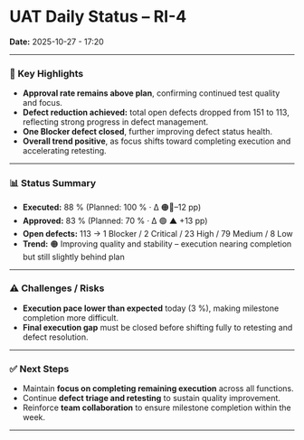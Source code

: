 # UAT Daily Status – RI-4  
**Date:** 2025-10-27  - 17:20

---

### 🔹 Key Highlights
- **Approval rate remains above plan**, confirming continued test quality and focus.  
- **Defect reduction achieved:** total open defects dropped from 151 to 113, reflecting strong progress in defect management.  
- **One Blocker defect closed**, further improving defect status health.  
- **Overall trend positive**, as focus shifts toward completing execution and accelerating retesting.  

---

### 📊 Status Summary
- **Executed:** 88 % (Planned: 100 % · Δ 🟠🔻–12 pp)  
- **Approved:** 83 % (Planned: 70 %  · Δ 🟢 ▲ +13 pp)  
- **Open defects:** 113 → 1 Blocker / 2 Critical / 23 High / 79 Medium / 8 Low  
- **Trend:** 🟠 Improving quality and stability – execution nearing completion but still slightly behind plan  

---

### ⚠️ Challenges / Risks
- **Execution pace lower than expected** today (3 %), making milestone completion more difficult.  
- **Final execution gap** must be closed before shifting fully to retesting and defect resolution.  

---

### ✅ Next Steps
- Maintain **focus on completing remaining execution** across all functions.  
- Continue **defect triage and retesting** to sustain quality improvement.  
- Reinforce **team collaboration** to ensure milestone completion within the week.  

---
